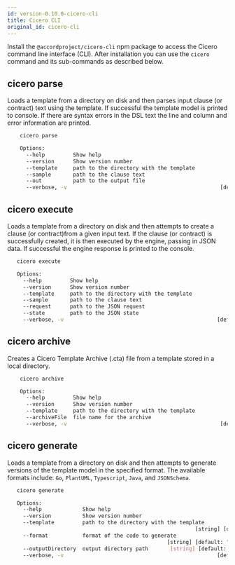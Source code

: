 ```yaml
---
id: version-0.10.0-cicero-cli
title: Cicero CLI
original_id: cicero-cli
---
```


Install the `@accordproject/cicero-cli` npm package to access the Cicero command line interface (CLI). After installation you can use the `cicero` command and its sub-commands as described below.

## cicero parse

Loads a template from a directory on disk and then parses input clause (or contract) text using the template.
If successful the template model is printed to console. If there are syntax errors in the DSL
text the line and column and error information are printed.

```bash
    cicero parse

    Options:
      --help         Show help                                             [boolean]
      --version      Show version number                                   [boolean]
      --template     path to the directory with the template                [string]
      --sample       path to the clause text                                [string]
      --out          path to the output file                                [string]
      --verbose, -v                                                 [default: false]
```

## cicero execute

Loads a template from a directory on disk and then attempts to create a clause (or contract)from a given input
text. If the clause (or contract) is successfully created, it is then executed by the engine, passing in JSON data. If successful the
engine response is printed to the console.

```bash
   cicero execute

   Options:
     --help         Show help                                             [boolean]
     --version      Show version number                                   [boolean]
     --template     path to the directory with the template                [string]
     --sample       path to the clause text                                [string]
     --request      path to the JSON request                                [array]
     --state        path to the JSON state                                 [string]
     --verbose, -v                                                 [default: false]
```

## cicero archive

Creates a Cicero Template Archive (.cta) file from a template stored in a local directory.

```sh
    cicero archive

    Options:
      --help         Show help                                             [boolean]
      --version      Show version number                                   [boolean]
      --template     path to the directory with the template                [string]
      --archiveFile  file name for the archive                              [string]
      --verbose, -v                                                 [default: false]
```

## cicero generate

Loads a template from a directory on disk and then attempts to generate versions of the template model in the specified format.
The available formats include: `Go`, `PlantUML`, `Typescript`, `Java`, and `JSONSchema`.

```bash
   cicero generate

   Options:
     --help             Show help                                         [boolean]
     --version          Show version number                               [boolean]
     --template         path to the directory with the template
                                                            [string] [default: "."]
     --format           format of the code to generate
                                                   [string] [default: "JSONSchema"]
     --outputDirectory  output directory path       [string] [default: "./output/"]
     --verbose, -v                                                 [default: false]
```
